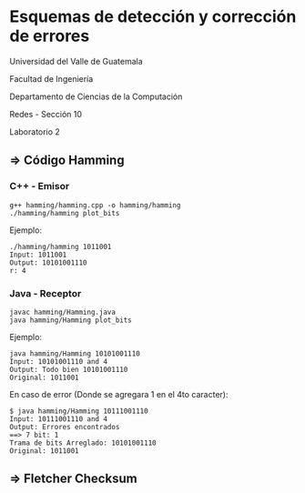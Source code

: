 # Esquemas de detección y corrección de errores

Universidad del Valle de Guatemala

Facultad de Ingeniería

Departamento de Ciencias de la Computación

Redes - Sección 10

Laboratorio 2

## => Código Hamming

### C++ - Emisor

```
g++ hamming/hamming.cpp -o hamming/hamming
./hamming/hamming plot_bits
```

Ejemplo:

```
./hamming/hamming 1011001
Input: 1011001
Output: 10101001110
r: 4
```

### Java - Receptor

```
javac hamming/Hamming.java
java hamming/Hamming plot_bits
```

Ejemplo:

```
java hamming/Hamming 10101001110
Input: 10101001110 and 4
Output: Todo bien 10101001110
Original: 1011001
```

En caso de error (Donde se agregara 1 en el 4to caracter):

```
$ java hamming/Hamming 10111001110
Input: 10111001110 and 4
Output: Errores encontrados
==> 7 bit: 1
Trama de bits Arreglado: 10101001110
Original: 1011001
```

## => Fletcher Checksum
